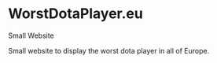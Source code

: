 # WorstDotaPlayer.eu
Small Website

Small website to display the worst dota player in all of Europe.
